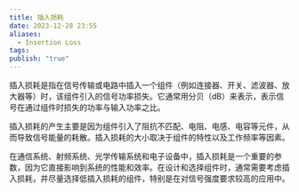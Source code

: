 ```yaml
---
title: 插入损耗
date: 2023-12-28 23:55
aliases:
  - Insertion Loss
tags: 
publish: "true"
---
```

插入损耗是指在信号传输或电路中插入一个组件（例如连接器、开关、滤波器、放大器等）时，该组件引入的信号功率损失。它通常用分贝（dB）来表示，表示信号在通过组件时损失的功率与输入功率之比。

插入损耗的产生主要是因为组件引入了阻抗不匹配、电阻、电感、电容等元件，从而导致信号能量的耗散。插入损耗的大小取决于组件的特性以及工作频率等因素。

在通信系统、射频系统、光学传输系统和电子设备中，插入损耗是一个重要的参数，因为它直接影响到系统的性能和效率。在设计和选择组件时，通常需要考虑插入损耗，并尽量选择低插入损耗的组件，特别是在对信号强度要求较高的应用中。

